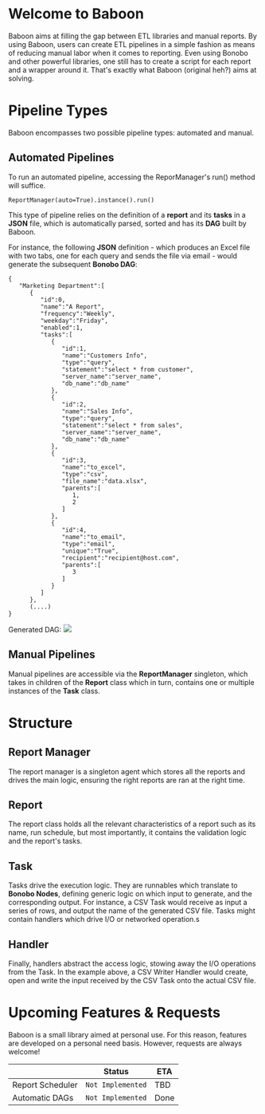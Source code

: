 
# Welcome to Baboon

Baboon aims at filling the gap between ETL libraries and manual reports.
By using Baboon, users can create ETL pipelines in a simple fashion as means of reducing manual labor when it comes to reporting. Even using Bonobo and other powerful libraries, one still has to create a script for each report and a wrapper around it. That's exactly what Baboon (original heh?) aims at solving.

# Pipeline Types

Baboon encompasses two possible pipeline types: automated and manual.

## Automated Pipelines

To run an automated pipeline, accessing the ReporManager's run() method will suffice.

    ReportManager(auto=True).instance().run()
    
This type of pipeline relies on the definition of a **report** and its **tasks** in a **JSON** file, which is automatically parsed, sorted and has its **DAG** built by Baboon. 

 For instance, the following **JSON** definition - which produces an Excel file with two tabs, one for each query and sends the file via email - would generate the subsequent **Bonobo DAG**:
 

    {
       "Marketing Department":[
          {
             "id":0,
             "name":"A Report",
             "frequency":"Weekly",
             "weekday":"Friday",
             "enabled":1,
             "tasks":[
                {
                   "id":1,
                   "name":"Customers Info",
                   "type":"query",
                   "statement":"select * from customer",
                   "server_name":"server_name",
                   "db_name":"db_name"
                },
                {
                   "id":2,
                   "name":"Sales Info",
                   "type":"query",
                   "statement":"select * from sales",
                   "server_name":"server_name",
                   "db_name":"db_name"
                },
                {
                   "id":3,
                   "name":"to_excel",
                   "type":"csv",
                   "file_name":"data.xlsx",
                   "parents":[
                      1,
                      2
                   ]
                },
                {
                   "id":4,
                   "name":"to_email",
                   "type":"email",
                   "unique":"True",
                   "recipient":"recipient@host.com",
                   "parents":[
                      3
                   ]
                }
             ]
          },
          (....)
    }

Generated DAG:
[![](https://mermaid.ink/img/eyJjb2RlIjoiZ3JhcGggTFJcbkFbUXVlcnkgVGFza10gLS0gVGFzayAxIC0tPiBCKChDU1YgVGFzaykpXG5FW1F1ZXJ5IFRhc2tdIC0tIFRhc2sgMiAgLS0-IEJcbkIgLS0gVGFzayAzIC0tPiBEW0VtYWlsIFRhc2tdIiwibWVybWFpZCI6eyJ0aGVtZSI6ImRlZmF1bHQifSwidXBkYXRlRWRpdG9yIjpmYWxzZX0)](https://mermaid-js.github.io/mermaid-live-editor/#/edit/eyJjb2RlIjoiZ3JhcGggTFJcbkFbUXVlcnkgVGFza10gLS0gVGFzayAxIC0tPiBCKChDU1YgVGFzaykpXG5FW1F1ZXJ5IFRhc2tdIC0tIFRhc2sgMiAgLS0-IEJcbkIgLS0gVGFzayAzIC0tPiBEW0VtYWlsIFRhc2tdIiwibWVybWFpZCI6eyJ0aGVtZSI6ImRlZmF1bHQifSwidXBkYXRlRWRpdG9yIjpmYWxzZX0)

## Manual Pipelines

Manual pipelines are accessible via the **ReportManager** singleton, which takes in children of the **Report** class which in turn, contains one or multiple instances of the **Task** class.

# Structure

## Report Manager

The report manager is a singleton agent which stores all the reports and drives the main logic, ensuring the right reports are ran at the right time.

## Report

The report class holds all the relevant characteristics of a report such as its name, run schedule, but most importantly, it contains the validation logic and the report's tasks.
## Task

Tasks drive the execution logic. They are runnables which translate to **Bonobo Nodes**, defining generic logic on which input to generate, and the corresponding output. For instance, a CSV Task would receive as input a series of rows, and output the name of the generated CSV file.
Tasks might contain handlers which drive I/O or networked operation.s

## Handler

Finally, handlers abstract the access logic, stowing away the I/O operations from the Task. In the example above, a CSV Writer Handler would create, open and write the input received by the CSV Task onto the actual CSV file.



# Upcoming Features & Requests

Baboon is a small library aimed at personal use. For this reason, features are developed on a personal need basis. However, requests are always welcome!

|                |Status|ETA|
|----------------|-------------------------------|-----------------------------|
|Report Scheduler|`Not Implemented`             |TBD|
|Automatic DAGs|`Not Implemented`            | Done          |


